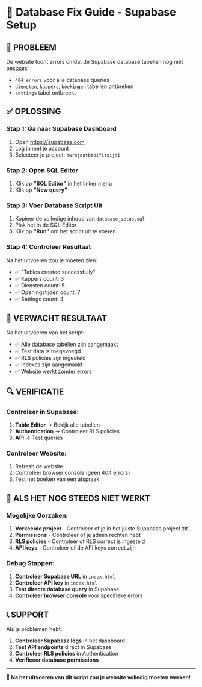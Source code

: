 # 🔧 Database Fix Guide - Supabase Setup

## 🚨 **PROBLEEM**
De website toont errors omdat de Supabase database tabellen nog niet bestaan:
- `404 errors` voor alle database queries
- `diensten`, `kappers`, `boekingen` tabellen ontbreken
- `settings` tabel ontbreekt

## ✅ **OPLOSSING**

### **Stap 1: Ga naar Supabase Dashboard**
1. Open https://supabase.com
2. Log in met je account
3. Selecteer je project: `owrojqutbtoifitqijdi`

### **Stap 2: Open SQL Editor**
1. Klik op **"SQL Editor"** in het linker menu
2. Klik op **"New query"**

### **Stap 3: Voer Database Script Uit**
1. Kopieer de volledige inhoud van `database_setup.sql`
2. Plak het in de SQL Editor
3. Klik op **"Run"** om het script uit te voeren

### **Stap 4: Controleer Resultaat**
Na het uitvoeren zou je moeten zien:
- ✅ "Tables created successfully"
- ✅ Kappers count: 3
- ✅ Diensten count: 5
- ✅ Openingstijden count: 7
- ✅ Settings count: 4

## 🎯 **VERWACHT RESULTAAT**

Na het uitvoeren van het script:
- ✅ Alle database tabellen zijn aangemaakt
- ✅ Test data is toegevoegd
- ✅ RLS policies zijn ingesteld
- ✅ Indexes zijn aangemaakt
- ✅ Website werkt zonder errors

## 🔍 **VERIFICATIE**

### **Controleer in Supabase:**
1. **Table Editor** → Bekijk alle tabellen
2. **Authentication** → Controleer RLS policies
3. **API** → Test queries

### **Controleer Website:**
1. Refresh de website
2. Controleer browser console (geen 404 errors)
3. Test het boeken van een afspraak

## 🚨 **ALS HET NOG STEEDS NIET WERKT**

### **Mogelijke Oorzaken:**
1. **Verkeerde project** - Controleer of je in het juiste Supabase project zit
2. **Permissions** - Controleer of je admin rechten hebt
3. **RLS policies** - Controleer of RLS correct is ingesteld
4. **API keys** - Controleer of de API keys correct zijn

### **Debug Stappen:**
1. **Controleer Supabase URL** in `index.html`
2. **Controleer API key** in `index.html`
3. **Test directe database query** in Supabase
4. **Controleer browser console** voor specifieke errors

## 📞 **SUPPORT**

Als je problemen hebt:
1. **Controleer Supabase logs** in het dashboard
2. **Test API endpoints** direct in Supabase
3. **Controleer RLS policies** in Authentication
4. **Verificeer database permissions**

---

**🎉 Na het uitvoeren van dit script zou je website volledig moeten werken!**
